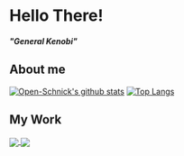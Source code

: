 # Hello There!
##### "General Kenobi"
## About me
[![Open-Schnick's github stats](https://github-readme-stats.vercel.app/api?username=open-schnick&count_private=true&show_icons=true&theme=dark)](https://github.com/anuraghazra/github-readme-stats)
[![Top Langs](https://github-readme-stats.vercel.app/api/top-langs/?username=open-schnick&count_private=true&show_icons=true&theme=dark&hide=html,css&layout=compact)](https://github.com/anuraghazra/github-readme-stats)
## My Work
<a href="https://github.com/open-schnick/DatadogFormattingLayer">
  <img align="center" src="https://github-readme-stats.vercel.app/api/pin/?username=open-schnick&repo=DatadogFormattingLayer&theme=dark" />
</a>
<a href="https://github.com/FileFighter/RestApi">
  <img align="center" src="https://github-readme-stats.vercel.app/api/pin/?username=filefighter&repo=restapi&theme=dark" />
</a>
